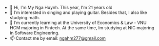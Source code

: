 - 👋 Hi, I’m My Nga Huynh. This year, I'm 21 years old
- 👀 I’m interested in singing and playing guitar. Besides that, I also like studying math. 
- 🌱 I’m currently learning at the University of Economics & Law - VNU HCM majoring in Fintech. At the same time, Im studying at NIC majoring in Software Engineering. 
- 📫 Contact me by email: ngahm277@gmail.com

<!---
Myngahuynh/Myngahuynh is a ✨ special ✨ repository because its `README.md` (this file) appears on your GitHub profile.
You can click the Preview link to take a look at your changes.
---> 
